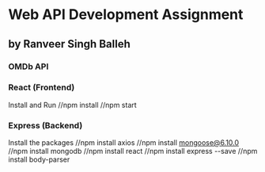 # Web API Development Assignment
## by Ranveer Singh Balleh
### OMDb API


### React (Frontend)
Install and Run
//npm install
//npm start

### Express (Backend)
Install the packages
//npm install axios
//npm install mongoose@6.10.0
//npm install mongodb
//npm install react
//npm install express --save
//npm install body-parser
